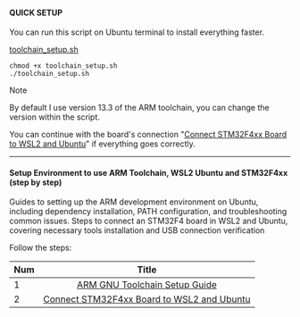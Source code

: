 #### QUICK SETUP
You can run this script on Ubuntu terminal to install everything faster.

[toolchain_setup.sh](https://github.com/janieblas/STM32F446E_whitout_stm32CubeIDE/blob/rework_readme_main/000_SETUP_ENVIRONMENT/toolchain_setup.sh)

```Terminal
chmod +x toolchain_setup.sh
./toolchain_setup.sh
```

>[!NOTE]
By default I use version 13.3 of the ARM toolchain, you can change the version within the script.

You can continue with the board's connection "[Connect STM32F4xx Board to WSL2 and Ubuntu](https://github.com/janieblas/STM32F446E_whitout_stm32CubeIDE/blob/rework_readme_main/000_SETUP_ENVIRONMENT/02_CONNECT_STM32F4XX_TO_WSL_AND_UBUNTU.md)" if everything goes correctly.

-----------------------------------------------------------------------------------------


#### Setup Environment to use ARM Toolchain, WSL2 Ubuntu and STM32F4xx (step by step)
Guides to setting up the ARM development environment on Ubuntu, including dependency installation, PATH configuration, and troubleshooting common issues. Steps to connect an STM32F4 board in WSL2 and Ubuntu, covering necessary tools installation and USB connection verification 

Follow the steps:

| Num   |                   Title                           |
|:------|:-------------------------------------------------:|
|   1   |   [ARM GNU Toolchain Setup Guide](https://github.com/janieblas/STM32F446E_whitout_stm32CubeIDE/blob/rework_setup/000_SETUP_ENVIRONMENT/01_ARM_TOOLCHAIN.md)               | 
|   2   |   [Connect STM32F4xx Board to WSL2 and Ubuntu](https://github.com/janieblas/STM32F446E_whitout_stm32CubeIDE/blob/rework_readme_main/000_SETUP_ENVIRONMENT/02_CONNECT_STM32F4XX_TO_WSL_AND_UBUNTU.md)  | 
